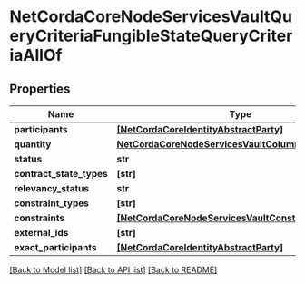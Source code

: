 # NetCordaCoreNodeServicesVaultQueryCriteriaFungibleStateQueryCriteriaAllOf

## Properties
Name | Type | Description | Notes
------------ | ------------- | ------------- | -------------
**participants** | [**[NetCordaCoreIdentityAbstractParty]**](NetCordaCoreIdentityAbstractParty.md) |  | [optional] 
**quantity** | [**NetCordaCoreNodeServicesVaultColumnPredicateLong**](NetCordaCoreNodeServicesVaultColumnPredicateLong.md) |  | [optional] 
**status** | **str** |  | [optional] 
**contract_state_types** | **[str]** |  | [optional] 
**relevancy_status** | **str** |  | [optional] 
**constraint_types** | **[str]** |  | [optional] 
**constraints** | [**[NetCordaCoreNodeServicesVaultConstraintInfo]**](NetCordaCoreNodeServicesVaultConstraintInfo.md) |  | [optional] 
**external_ids** | **[str]** |  | [optional] 
**exact_participants** | [**[NetCordaCoreIdentityAbstractParty]**](NetCordaCoreIdentityAbstractParty.md) |  | [optional] 

[[Back to Model list]](../README.md#documentation-for-models) [[Back to API list]](../README.md#documentation-for-api-endpoints) [[Back to README]](../README.md)


